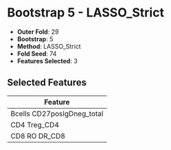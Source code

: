 # Bootstrap 5 - LASSO_Strict

- **Outer Fold**: 29
- **Bootstrap**: 5
- **Method**: LASSO_Strict
- **Fold Seed**: 74
- **Features Selected**: 3

## Selected Features

| Feature |
|---------|
| Bcells CD27posIgDneg_total |
| CD4 Treg_CD4 |
| CD8 RO DR_CD8 |
